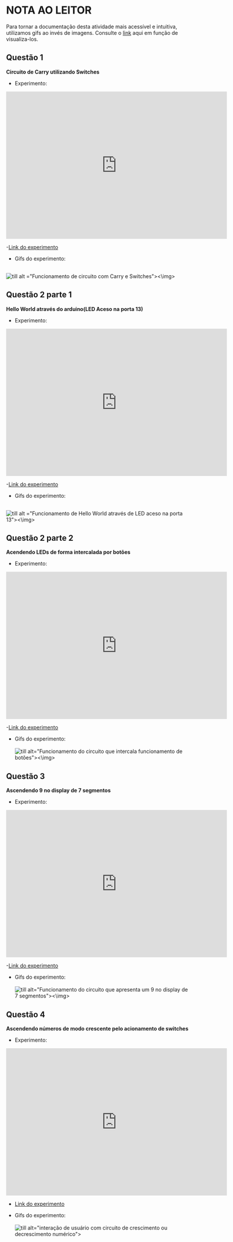 
# NOTA AO LEITOR
Para tornar a documentação desta atividade mais acessível e intuitiva, utilizamos gifs ao invés de imagens. Consulte o [link](#https://github.com/jAzz-hub/Microcontroladores_CEFET-MG/blob/main/Atividade_2/relat%C3%B3rio.md) aqui em função de visualiza-los.

## Questão 1
**Circuito de Carry utilizando Switches**

- Experimento:
<!-- Q1 - Hello World Wokwki-->
<iframe width="600" height="400" src="https://wokwi.com/projects/429028773984946177" frameborder="0"></iframe>

-[Link do experimento](#https://wokwi.com/projects/429028773984946177)

- Gifs do experimento: <br> <br>

![till](Documentation/gifs/1.gif) alt ="Funcionamento de circuito com Carry e Switches"><\img>


## Questão 2 parte 1
**Hello World através do arduino(LED Aceso na porta 13)**

- Experimento:
<!-- Q2 - Parte 1 -->
<iframe width="600" height="400" src="https://wokwi.com/projects/429719586259513345" frameborder="0"></iframe>


-[Link do experimento](#https://wokwi.com/projects/429719586259513345)


- Gifs do experimento: <br> <br>

![till](Documentation/gifs/2.1.gif) alt ="Funcionamento de Hello World através de LED aceso na porta 13"><\img>


## Questão 2 parte 2
**Acendendo LEDs de forma intercalada por botões**

- Experimento:
<!-- Q2 - Parte 2 -->
<iframe width="600" height="400" src="https://wokwi.com/projects/429710619276322817" frameborder="0"></iframe>

-[Link do experimento](#https://wokwi.com/projects/429710619276322817)

- Gifs do experimento: <br> <br>
![till](Documentation/gifs/2.2.gif) alt="Funcionamento do circuito que intercala funcionamento de botões"><\img>


## Questão 3
**Ascendendo 9 no display de 7 segmentos**

- Experimento:
<!-- Q3 - -->
<iframe width="600" height="400" src="https://wokwi.com/projects/430296235882333185" frameborder="0"></iframe>

-[Link do experimento](#https://wokwi.com/projects/430296235882333185)

- Gifs do experimento: <br> <br>
![till](Documentation/gifs/3.gif) alt="Funcionamento do circuito que apresenta um 9 no display de 7 segmentos"><\img>


## Questão 4
**Ascendendo números de modo crescente pelo acionamento de switches**

- Experimento:
<!-- Q4 - -->
<iframe width="600" height="400" src="https://wokwi.com/projects/430956752300134401" frameborder="0"></iframe>

- [Link do experimento](#https://wokwi.com/projects/430956752300134401)

- Gifs do experimento: <br> <br>
![till](Documentation/gifs/4.gif) alt="interação de usuário com circuito de crescimento ou decrescimento numérico">
